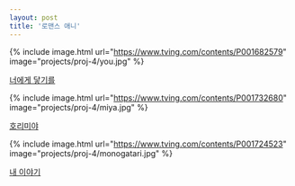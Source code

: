 ```yaml
---
layout: post
title: '로맨스 애니'
---
```


{% include image.html url="https://www.tving.com/contents/P001682579" image="projects/proj-4/you.jpg" %}

[너에게 닿기를](#)<br>

{% include image.html url="https://www.tving.com/contents/P001732680" image="projects/proj-4/miya.jpg" %}

[호리미야](#)<br>

{% include image.html url="https://www.tving.com/contents/P001724523" image="projects/proj-4/monogatari.jpg" %}

[내 이야기](#)<br>